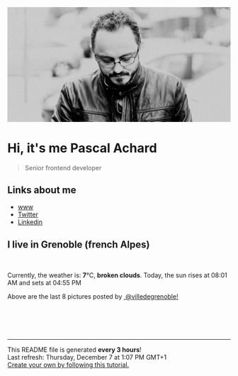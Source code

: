 ![Pascal Achard](./images/photo-pascal-achard.jpg)
# Hi, it's me Pascal Achard
> Senior frontend developer

## Links about me
- [www](https://www.pascal-achard.com)
- [Twitter](https://twitter.com/botmaster)
- [Linkedin](http://www.linkedin.com/in/pascal-achard)


## I live in Grenoble (french Alpes)
<img src="https://openweathermap.org/img/wn/04d@2x.png" alt="">

Currently, the weather is: **7**°C, **broken clouds**.
Today, the sun rises at 08:01 AM and sets at 04:55 PM

Above are the last 8 pictures posted by <a href="https://www.instagram.com/villedegrenoble/" target="_blank"><img alt="" src="https://upload.wikimedia.org/wikipedia/commons/thumb/e/e7/Instagram_logo_2016.svg/1024px-Instagram_logo_2016.svg.png" width="20"/> @villedegrenoble!</a>

<p style="display: flex; flex-wrap: wrap; gap: 20px;">
        <img src="https://cdn1.picuki.com/hosted-by-instagram/q/0exhNuNYnjBcaS3SYdxKjf8fx+9wWgxSZ60STLepjSVmIR1vLHOapZA0mpCl6yRxIwVgFDeSYztg7IktWV5SCj18NEHeQLSPTj9Q5q+aV+7N0jJu9pdilbg8KnAcYXOr88oqUwmYdSgIGaYDG7uo+qhT5aGuO1lQpTb9d7JGmC4E5ZObS6olhMF4pJ2Jg3Tt%7C%7C9kiJzJE5m4vMAQxu8eL52tEX%7C%7CD+O8BnsaBwVLYBxMQK5qnRlSaHEmw+Jj8uRHagtIj+kOYA2BfCRjQdz3P%7C%7CQfg0DnRGkke9uDx3t4gj1aSJEbxL3PUZkIH2bSAEXG428Fk71pu1ynOdV0Gv%7C%7CkcH5nSGzJ6zYfB%7C%7CopT1JtWlXt3O6RHhTLb2GJMUdEAVFqXzQXrbI9KcNOkfmY4SSq0Zgnrt0VH7S7734wB4AGgY2jCPCsE=.jpeg" alt="" width="200"/>
        <img src="https://cdn1.picuki.com/hosted-by-instagram/q/0exhNuNYnjBcaS3SYdxKjf8fx+9wWgxSZ60STLepjSVmIR1vLHOapZA0mpCl6yRxIwVgFDeSYztg7IkqV1xRDD18NEbZTLCMSDxc6KSZXe3N1zdv8JJlk7c1K30YYXOm9MAuUAmYdSgIGaYDG7uo+qhT5aGuO1lQpTb9d7JGmC4E5ZObS6olhMF4pJ2Jg3Tt%7C%7C9kiJzJE5m4vMAQxu8eL52tEX%7C%7CD+O8BnsaBwVLYBxMQK5qnRlSaHEmw+Jj8uR3agtIj+kOYA2HTOSz11rlalQ4FvDnQhpHOerxd3t4gj1aSJEbxL3PUZkIH2bSAEXG428Fk71pu1ynOdV0Gv%7C%7CFJ2xDPbl6WnRNAroI3PJ8KMdszq+HXDOYTzGYlHe10fN+rfZVjtJN+9DN8fmY4SSq0ZggaRpif7S7734wB4AGgY2jCPCsE=.jpeg" alt="" width="200"/>
        <img src="https://cdn1.picuki.com/hosted-by-instagram/q/0exhNuNYnjBcaS3SYdxKjf8fx+9wWgxSZ60STLepjSVmIR1vLHOapZA0mpCj4yRwKwVlASuRYztg4YwsVVRWCj17P0XcTbGNTztQ7aWaVOakvDZg8JJlkbgwKn0YZ3ao8MEtVWSpNWwSDv5PHL%7C%7Clo7gX5v%7C%7CsbCgEpjuSKrVCkGZTjse3TO9%7C%7C2pYf5%7C%7CHSv1izv9QpcmkazXgpdAd4+pvlpDk1VOCtIc17q7VySKNBk94fuqK%7C%7C1Sa8H2QkaHp%7C%7CECKet8XCkONFui3rSzY57zz2F%7C%7Cl9EEIdvlqztEtmvI8pmZ+lM6N0%7C%7CN8A6aneSGcNGWlvqklPu7GMsSbGSkGI%7C%7CmIUwGPRn+T8J7gprsigdcy8U%7C%7C%7C%7C+ygPtYLKOLb5KBXJbVaXxWEXNBdChX996uqJ8EaEY4VClwl6SUqnh4xtQQjpP3mLeW8AiGt67gpCq8UjDiznT8l4%7C%7ClMro.jpeg" alt="" width="200"/>
        <img src="https://cdn1.picuki.com/hosted-by-instagram/q/0exhNuNYnjBcaS3SYdxKjf8fx+9wWgxSZ60STLepjSVmIR1vLHOapZA0mpCl6yRxIwVgFDeSYztg4ogvWVxTAj18NETbSr2MSD9T66qbUebN0DZh9pFnkrswLnEYbXSs88AuXAmYdSgIGaYDG7uo+qhT5aGuO1lQpTb9d7JGmC4E5ZObS6olhMF4pJ2Jg3Tt%7C%7C9kiJzJE5m4vMAQxu8eL52tEX%7C%7CD+O8BnsaBwVLYBxMQK5qnRlSaHEmw+Jj8uRHagtIj+kOYA2Cy9YDQo3G%7C%7C+aplrDnRTzHCt+h93t4gj1aSJEbxL3PUZkIH2bSAEXG428Fk71pu1ynOdV0Gv%7C%7CEpx4HflxZy4INII%7C%7C5KhAcy5ZNfmmA3aZaWHQulNfyo2I9fXVk3seOfuJekfmY4SSq0ZgQ7i1CX7S7734wB4AGgY2jCPCsE=.jpeg" alt="" width="200"/>
        <img src="https://cdn1.picuki.com/hosted-by-instagram/q/0exhNuNYnjBcaS3SYdxKjf8fx+9wWgxSZ60STLepjSVmIR1vLHOapZA0mpCl6yRxIwVgFDeSYztg4ogtVlhUAj18NETbSrGMTThQ7KmcVufN1zBl8pJjkLgyL3cbbH+v98YqVQmYdSgIGaYDG7uo%7C%7CesJ+fjrcjcFrjOMNbRKmDdttdCwFahlza4lsfe4kx2xu5xncG114WNxahlw5OLUqQUCSKnjMcF6saR5UvoVk91Upr6gmCG2GGM5b295BTGS9IjOkqg8iyDXdzQspjD3F+8EIU8hjl246hUjlpQYgNakPL5Y+MZ1mJr4XDNBWmhm+jVFtaWbkijsSUGI%7C%7CgVRwGKOlf7kNPEu+8WgGtKbdN3ryAvsY5vhI7F7dUoJNfCDZwn5BdSZV8ppjKVwK99C3WqYqDTsfKXEijI3CzAX1WHcWbEkEK%7C%7Cb+6GnzWTZhmDc+QM%7C%7Clp8=.jpeg" alt="" width="200"/>
        <img src="https://cdn1.picuki.com/hosted-by-instagram/q/0exhNuNYnjBcaS3SYdxKjf8fx+9wWgxSZ60STLepjSVmIR1vLHOapZA0mpCj4yRwKwVlASuRYztg4YkpU15VDj15P0fcTbCORDZQ7a2QUubN0j1i8ZdinLo2L3waYnSs9sYsUwmYdSgIGaYDG7uo%7C%7CesJ+v%7C%7CmcjABpi2UMLQT9zJBpY6uSKVKz8B1pJ2Jg3Tt%7C%7C9kiJzJE5m4vMAQxu8eL52tEX%7C%7CD+O8BnsaBwVLYBxMQK5qnRlSaHEmw+Jj8uTnagtIj+kOYA2HP%7C%7CIxxsr1D0Ff0ODnRGzAy5sgZ3t4gj1aSJEbxL3PUakIH2bSAEXG428Fk71pu1ynOdV0Gv+2Uf61X46uagU6kul5TRGsezBu69mSjRaL6KHqtHXEk+LqrlBwnfbcedM+kfmY4SSq0ZhQbt0lL7S7734wB4AGgY2jCPCsE=.jpeg" alt="" width="200"/>
        <img src="https://cdn1.picuki.com/hosted-by-instagram/q/0exhNuNYnjBcaS3SYdxKjf8fx+9wWgxSZ60STLepjSVmIR1vLHOapZA0mpCl6yRxIwVgFDeSYztg4ogqVllQAj18NEXWS7ONSD9c7qWdUObN0TZu8JRhnLk2KHQcYXCu98ooUAmYdSgIGaYDG7uo+qhT5aGuO1lQpTb9d7JGmC4E5ZObS6olhMF4pJ2Jg3Tt%7C%7C9kiJzJE5m4vMAQxu8eL52tEX%7C%7CD+O8BnsaBwVLYBxMQK5qnRlSaHEmw+Jj8uTnagtIj+kOYA2Aeldi8i4zK9X75rDnRTg2SSrTt3t4gj1aSJEbxL3PUZkIH2bSAEXG428Fk71pu1ynOdV0Gv%7C%7CEt383WG9ozmcO4Uqa3EccylXtLtwQPnQYiNQLpjeUo5EdiAf3LuFuKsU88fmY4SSq0ZgguQol77S7734wB4AGgY2jCPCsE=.jpeg" alt="" width="200"/>
        <img src="https://cdn1.picuki.com/hosted-by-instagram/q/0exhNuNYnjBcaS3SYdxKjf8fx+9wWgxSZ60STLepjSVmIR1vLHOapZA0mpCl6yRxIwVgFDeSYztg4okiU19RDT18O0zYSLCJRThR56udUe%7C%7CN0DRh%7C%7CJJkkrs8K3EXZHKu88ArVwmYdSgIGaYDG7uo+qhT5aGuO1lQpTb9d7JGmC4E5ZObS6olhMF4pJ2Jg3Tt%7C%7C9kiJzJE5m4vMAQxu8eL52tEX%7C%7CD+O8BnsaBwVLYBxMQK5qnRlSaHEmw+Jj8uQXagtIj+kOYA2DTSWR4T9mn2SYASDnRHg2q6+jV3t4gj1aSJEbxL3PUZkIH2bSAEXG428Fk71pu1ynOdV0Gv%7C%7CVtGzmrG2pq0J6cKrbHWJvmJdo%7C%7CCwxn2R5juOqofeHUrM6rwZgfLCtPjEs8fmY4SSq0Zggzgp1L7S7734wB4AGgY2jCPCsE=.jpeg" alt="" width="200"/>
</p>

------------
<p>This README file is generated <b>every 3 hours</b>!
    <br />Last refresh: Thursday, December 7 at 1:07 PM GMT+1
    <br /><a href="https://medium.com/@th.guibert/how-to-create-a-self-updating-readme-md-for-your-github-profile-f8b05744ca91">Create your own by following this tutorial.</a>
</p>
<p><a href="https://github.com/botmaster/botmaster/actions/workflows/main.yaml"><img alt="" src="https://github.com/botmaster/botmaster/actions/workflows/main.yaml/badge.svg" /></a></p>

